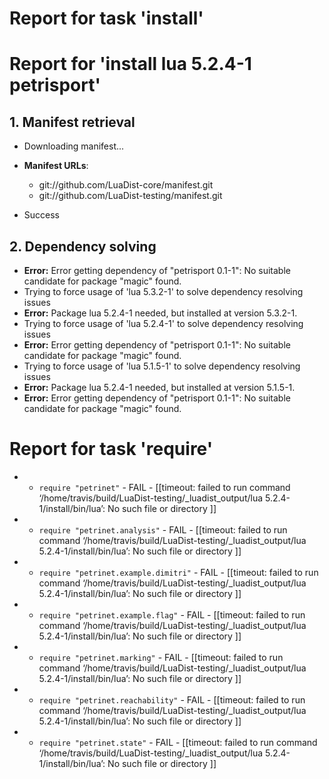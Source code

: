 # Report for task 'install'

# Report for 'install lua 5.2.4-1 petrisport'


## 1. Manifest retrieval

- Downloading manifest...

- **Manifest URLs**:
    - git://github.com/LuaDist-core/manifest.git
    - git://github.com/LuaDist-testing/manifest.git
- Success

## 2. Dependency solving

- **Error:** Error getting dependency of "petrisport 0.1-1": No suitable candidate for package "magic" found.
- Trying to force usage of 'lua 5.3.2-1' to solve dependency resolving issues
- **Error:** Package lua 5.2.4-1 needed, but installed at version 5.3.2-1.
- Trying to force usage of 'lua 5.2.4-1' to solve dependency resolving issues
- **Error:** Error getting dependency of "petrisport 0.1-1": No suitable candidate for package "magic" found.
- Trying to force usage of 'lua 5.1.5-1' to solve dependency resolving issues
- **Error:** Package lua 5.2.4-1 needed, but installed at version 5.1.5-1.
- **Error:** Error getting dependency of "petrisport 0.1-1": No suitable candidate for package "magic" found.

# Report for task 'require'

 -  - `require "petrinet"` - FAIL - [[timeout: failed to run command ‘/home/travis/build/LuaDist-testing/_luadist_output/lua 5.2.4-1/install/bin/lua’: No such file or directory
]]
 -  - `require "petrinet.analysis"` - FAIL - [[timeout: failed to run command ‘/home/travis/build/LuaDist-testing/_luadist_output/lua 5.2.4-1/install/bin/lua’: No such file or directory
]]
 -  - `require "petrinet.example.dimitri"` - FAIL - [[timeout: failed to run command ‘/home/travis/build/LuaDist-testing/_luadist_output/lua 5.2.4-1/install/bin/lua’: No such file or directory
]]
 -  - `require "petrinet.example.flag"` - FAIL - [[timeout: failed to run command ‘/home/travis/build/LuaDist-testing/_luadist_output/lua 5.2.4-1/install/bin/lua’: No such file or directory
]]
 -  - `require "petrinet.marking"` - FAIL - [[timeout: failed to run command ‘/home/travis/build/LuaDist-testing/_luadist_output/lua 5.2.4-1/install/bin/lua’: No such file or directory
]]
 -  - `require "petrinet.reachability"` - FAIL - [[timeout: failed to run command ‘/home/travis/build/LuaDist-testing/_luadist_output/lua 5.2.4-1/install/bin/lua’: No such file or directory
]]
 -  - `require "petrinet.state"` - FAIL - [[timeout: failed to run command ‘/home/travis/build/LuaDist-testing/_luadist_output/lua 5.2.4-1/install/bin/lua’: No such file or directory
]]

